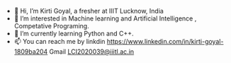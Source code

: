 - 👋 Hi, I’m Kirti Goyal, a fresher at IIIT Lucknow, India
- 👀 I’m interested in Machine learning and Artificial Intelligence , Competative Programing. 
- 🌱 I’m currently learning  Python and C++.
- 📫 You can reach me by
       linkdin  https://www.linkedin.com/in/kirti-goyal-1809ba204
       Gmail    LCI2020039@iiitl.ac.in
  

<!---
Kirti1807/Kirti1807 is a ✨ special ✨ repository because its `README.md` (this file) appears on your GitHub profile.
You can click the Preview link to take a look at your changes.
--->
